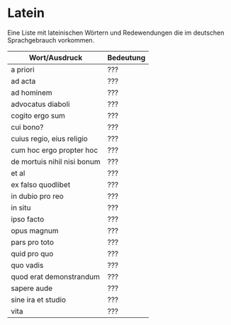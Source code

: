 # Latein

Eine Liste mit lateinischen Wörtern und Redewendungen die im deutschen
Sprachgebrauch vorkommen.

| Wort/Ausdruck               | Bedeutung |
| --------------------------- | --------- |
| a priori                    | ???       |
| ad acta                     | ???       |
| ad hominem                  | ???       |
| advocatus diaboli           | ???       |
| cogito ergo sum             | ???       |
| cui bono?                   | ???       |
| cuius regio, eius religio   | ???       |
| cum hoc ergo propter hoc    | ???       |
| de mortuis nihil nisi bonum | ???       |
| et al                       | ???       |
| ex falso quodlibet          | ???       |
| in dubio pro reo            | ???       |
| in situ                     | ???       |
| ip­so fac­to                | ???       |
| opus magnum                 | ???       |
| pars pro toto               | ???       |
| quid pro quo                | ???       |
| quo vadis                   | ???       |
| quod erat demonstrandum     | ???       |
| sapere aude                 | ???       |
| sine ira et studio          | ???       |
| vita                        | ???       |
